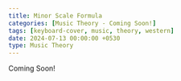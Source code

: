 ```yaml
---  
title: Minor Scale Formula
categories: [Music Theory - Coming Soon!]
tags: [keyboard-cover, music, theory, western]
date: 2024-07-13 00:00:00 +0530
type: Music Theory
---
```


Coming Soon!